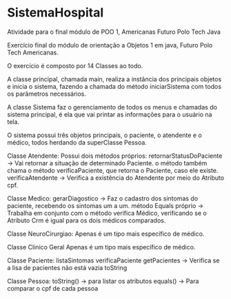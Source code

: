 # SistemaHospital
Atividade para o final módulo de POO 1, Americanas Futuro Polo Tech Java

Exercício final do módulo de orientação a Objetos 1 em java, Futuro Polo Tech Americanas.

O exercício é composto por 14 Classes ao todo.

A classe principal, chamada main, realiza a instância dos principais objetos e inicia o sistema, fazendo a chamada do método iniciarSistema com todos os parâmetros necessários.

A classe Sistema faz o gerenciamento de todos os menus e chamadas do sistema principal, é ela que vai printar as informações para o usuário na tela.

O sistema possui três objetos principais, o paciente, o atendente e o médico, todos herdando da superClasse Pessoa.

Classe Atendente: Possui dois métodos próprios: retornarStatusDoPaciente -> Vai retornar a situação de determinado Paciente. o método também chama o método verificaPaciente, que retorna o Paciente, caso ele existe. verificaAtendente -> Verifica a existência do Atendente por meio do Atributo cpf.

Classe Medico: gerarDiagostico -> Faz o cadastro dos sintomas do paciente, recebendo os sintomas um a um. método Equals próprio -> Trabalha em conjunto com o método verifica Médico, verificando se o Atributo Crm é igual para os dois médicos comparados.

Classe NeuroCirurgiao: Apenas é um tipo mais específico de médico.

Classe Clinico Geral Apenas é um tipo mais específico de médico.

Classe Paciente: listaSintomas verificaPaciente getPacientes -> Verifica se a lisa de pacientes não está vazia toString

Classe Pessoa: toString() -> para listar os atributos equals() -> Para comparar o cpf de cada pessoa
